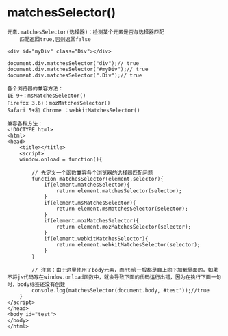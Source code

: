 # matchesSelector()
    元素.matchesSelector(选择器)：检测某个元素是否与选择器匹配
        匹配返回true,否则返回false

```
<div id="myDiv" class="Div"></div>

document.div.matchesSelector("div");// true
document.div.matchesSelector("#myDiv");// true
document.div.matchesSelector(".Div");// true
```

    各个浏览器的兼容方法：
    IE 9+：msMatchesSelector()
    Firefox 3.6+：mozMatchesSelector()
    Safari 5+和 Chrome ：webkitMatchesSelector()

```
兼容各种方法：
<!DOCTYPE html>
<html>
<head>
    <title></title>
    <script>
    window.onload = function(){

        // 先定义一个函数兼容各个浏览器的选择器匹配问题
        function matchesSelector(element,selector){
            if(element.matchesSelector){
                return element.matchesSelector(selector);
            }
            if(element.msMatchesSelector){
                return element.msMatchesSelector(selector);
            }
            if(element.mozMatchesSelector){
                return element.mozMatchesSelector(selector);
            }
            if(element.webkitMatchesSelector){
                return element.webkitMatchesSelector(selector);
            }
        }
        
        // 注意：由于这里使用了body元素，而html一般都是自上向下加载界面的，如果不将js代码写在window.onload函数中，就会导致下面的代码运行出错，因为在执行下面一句时，body标签还没有创建
        console.log(matchesSelector(document.body,'#test'));//true
    }
</script>
</head>
<body id="test">
</body>
</html>
```